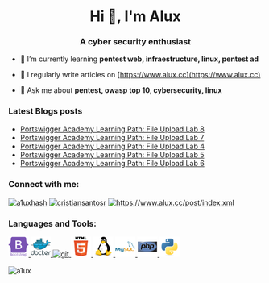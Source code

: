 <h1 align="center">Hi 👋, I'm Alux</h1>
<h3 align="center">A cyber security enthusiast</h3>

- 🌱 I’m currently learning **pentest web, infraestructure, linux, pentest ad**

- 📝 I regularly write articles on [https://www.alux.cc](https://www.alux.cc)

- 💬 Ask me about **pentest, owasp top 10, cybersecurity, linux**

### Latest Blogs posts
<!-- BLOG-POST-LIST:START -->
- [Portswigger Academy Learning Path: File Upload Lab 8](https://www.alux.cc/p/portswigger-academy-learning-path-file-upload-lab-8/)
- [Portswigger Academy Learning Path: File Upload Lab 7](https://www.alux.cc/p/portswigger-academy-learning-path-file-upload-lab-7/)
- [Portswigger Academy Learning Path: File Upload Lab 4](https://www.alux.cc/p/portswigger-academy-learning-path-file-upload-lab-4/)
- [Portswigger Academy Learning Path: File Upload Lab 5](https://www.alux.cc/p/portswigger-academy-learning-path-file-upload-lab-5/)
- [Portswigger Academy Learning Path: File Upload Lab 6](https://www.alux.cc/p/portswigger-academy-learning-path-file-upload-lab-6/)
<!-- BLOG-POST-LIST:END -->

<h3 align="left">Connect with me:</h3>
<p align="left">
<a href="https://twitter.com/a1uxhash" target="blank"><img align="center" src="https://raw.githubusercontent.com/rahuldkjain/github-profile-readme-generator/master/src/images/icons/Social/twitter.svg" alt="a1uxhash" height="30" width="40" /></a>
<a href="https://linkedin.com/in/cristiansantosr" target="blank"><img align="center" src="https://raw.githubusercontent.com/rahuldkjain/github-profile-readme-generator/master/src/images/icons/Social/linked-in-alt.svg" alt="cristiansantosr" height="30" width="40" /></a>
<a href="/https://www.alux.cc/post/index.xml" target="blank"><img align="center" src="https://raw.githubusercontent.com/rahuldkjain/github-profile-readme-generator/master/src/images/icons/Social/rss.svg" alt="https://www.alux.cc/post/index.xml" height="30" width="40" /></a>
</p>

<h3 align="left">Languages and Tools:</h3>
<p align="left"> <a href="https://getbootstrap.com" target="_blank" rel="noreferrer"> <img src="https://raw.githubusercontent.com/devicons/devicon/master/icons/bootstrap/bootstrap-plain-wordmark.svg" alt="bootstrap" width="40" height="40"/> </a> <a href="https://www.docker.com/" target="_blank" rel="noreferrer"> <img src="https://raw.githubusercontent.com/devicons/devicon/master/icons/docker/docker-original-wordmark.svg" alt="docker" width="40" height="40"/> </a> <a href="https://git-scm.com/" target="_blank" rel="noreferrer"> <img src="https://www.vectorlogo.zone/logos/git-scm/git-scm-icon.svg" alt="git" width="40" height="40"/> </a> <a href="https://www.w3.org/html/" target="_blank" rel="noreferrer"> <img src="https://raw.githubusercontent.com/devicons/devicon/master/icons/html5/html5-original-wordmark.svg" alt="html5" width="40" height="40"/> </a> <a href="https://www.linux.org/" target="_blank" rel="noreferrer"> <img src="https://raw.githubusercontent.com/devicons/devicon/master/icons/linux/linux-original.svg" alt="linux" width="40" height="40"/> </a> <a href="https://www.mysql.com/" target="_blank" rel="noreferrer"> <img src="https://raw.githubusercontent.com/devicons/devicon/master/icons/mysql/mysql-original-wordmark.svg" alt="mysql" width="40" height="40"/> </a> <a href="https://www.php.net" target="_blank" rel="noreferrer"> <img src="https://raw.githubusercontent.com/devicons/devicon/master/icons/php/php-original.svg" alt="php" width="40" height="40"/> </a> <a href="https://www.python.org" target="_blank" rel="noreferrer"> <img src="https://raw.githubusercontent.com/devicons/devicon/master/icons/python/python-original.svg" alt="python" width="40" height="40"/> </a> </p>

<p><img align="center" src="https://github-readme-stats.vercel.app/api/top-langs?username=a1ux&show_icons=true&locale=en&layout=compact" alt="a1ux" /></p>
